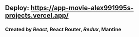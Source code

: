 ## __Deploy__: https://app-movie-alex991995s-projects.vercel.app/
### __Created__ by _React_, **React Router**, _Redux_, **Mantine**